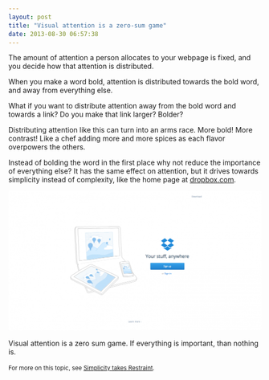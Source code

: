 ```yaml
---
layout: post
title: "Visual attention is a zero-sum game"
date: 2013-08-30 06:57:38
---
```


The amount of attention a person allocates to your webpage is fixed, and you decide how that attention is distributed.

When you make a word bold, attention is distributed towards the bold word, and away from everything else.

What if you want to distribute attention away from the bold word and towards a link? Do you make that link larger? Bolder?

Distributing attention like this can turn into an arms race. More bold! More contrast! Like a chef adding more and more spices as each flavor overpowers the others.

Instead of bolding the word in the first place why not reduce the importance of everything else? It has the same effect on attention, but it drives towards simplicity instead of complexity, like the home page at [dropbox.com](http://dropbox.com).

<img alt="" src="/assets/images/dropbox-home.png" />

Visual attention is a zero sum game. If everything is important, than nothing is.

<small>For more on this topic, see <a href="http://www.bryanbraun.com/2013/02/16/simplicity-takes-restraint/">Simplicity takes Restraint</a>.</small>
